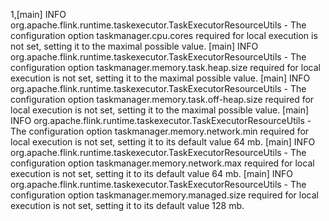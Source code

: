 1,[main] INFO org.apache.flink.runtime.taskexecutor.TaskExecutorResourceUtils - The configuration option taskmanager.cpu.cores required for local execution is not set, setting it to the maximal possible value.
[main] INFO org.apache.flink.runtime.taskexecutor.TaskExecutorResourceUtils - The configuration option taskmanager.memory.task.heap.size required for local execution is not set, setting it to the maximal possible value.
[main] INFO org.apache.flink.runtime.taskexecutor.TaskExecutorResourceUtils - The configuration option taskmanager.memory.task.off-heap.size required for local execution is not set, setting it to the maximal possible value.
[main] INFO org.apache.flink.runtime.taskexecutor.TaskExecutorResourceUtils - The configuration option taskmanager.memory.network.min required for local execution is not set, setting it to its default value 64 mb.
[main] INFO org.apache.flink.runtime.taskexecutor.TaskExecutorResourceUtils - The configuration option taskmanager.memory.network.max required for local execution is not set, setting it to its default value 64 mb.
[main] INFO org.apache.flink.runtime.taskexecutor.TaskExecutorResourceUtils - The configuration option taskmanager.memory.managed.size required for local execution is not set, setting it to its default value 128 mb.
